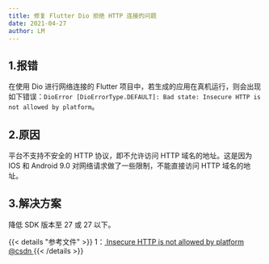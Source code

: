 ```yaml
---
title: 修复 Flutter Dio 拒绝 HTTP 连接的问题
date: 2021-04-27
author: LM
---
```


## 1.报错

在使用 Dio 进行网络连接的 Flutter 项目中，若生成的应用在真机运行，则会出现如下错误：`DioError [DioErrorType.DEFAULT]: Bad state: Insecure HTTP is not allowed by platform`。

## 2.原因

平台不支持不安全的 HTTP 协议，即不允许访问 HTTP 域名的地址。这是因为 IOS 和 Android 9.0 对网络请求做了一些限制，不能直接访问 HTTP 域名的地址。

## 3.解决方案

降低 SDK 版本至 27 或 27 以下。

{{< details "参考文件" >}} 
1：[ Insecure HTTP is not allowed by platform @csdn ](https://blog.csdn.net/weixin_44137575/article/details/109045633)
{{< /details >}}